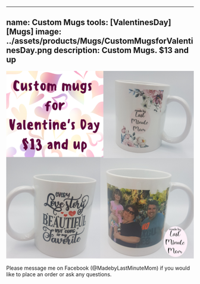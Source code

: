 
---
name: Custom Mugs
tools: [ValentinesDay] [Mugs]
image: ../assets/products/Mugs/CustomMugsforValentinesDay.png
description: Custom Mugs. $13 and up
---
![Product Shot](../assets/products/Mugs/CustomMugsforValentinesDay.png "Custom Mugs")

Please message me on Facebook (@MadebyLastMinuteMom) if you would like to place an order or ask any questions.
